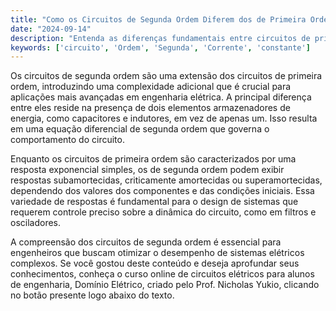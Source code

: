 ```yaml
---
title: "Como os Circuitos de Segunda Ordem Diferem dos de Primeira Ordem?"
date: "2024-09-14"
description: "Entenda as diferenças fundamentais entre circuitos de primeira e segunda ordem em engenharia elétrica."
keywords: ['circuito', 'Ordem', 'Segunda', 'Corrente', 'constante']
---
```


Os circuitos de segunda ordem são uma extensão dos circuitos de primeira ordem, introduzindo uma complexidade adicional que é crucial para aplicações mais avançadas em engenharia elétrica. A principal diferença entre eles reside na presença de dois elementos armazenadores de energia, como capacitores e indutores, em vez de apenas um. Isso resulta em uma equação diferencial de segunda ordem que governa o comportamento do circuito.

Enquanto os circuitos de primeira ordem são caracterizados por uma resposta exponencial simples, os de segunda ordem podem exibir respostas subamortecidas, criticamente amortecidas ou superamortecidas, dependendo dos valores dos componentes e das condições iniciais. Essa variedade de respostas é fundamental para o design de sistemas que requerem controle preciso sobre a dinâmica do circuito, como em filtros e osciladores.

A compreensão dos circuitos de segunda ordem é essencial para engenheiros que buscam otimizar o desempenho de sistemas elétricos complexos. Se você gostou deste conteúdo e deseja aprofundar seus conhecimentos, conheça o curso online de circuitos elétricos para alunos de engenharia, Domínio Elétrico, criado pelo Prof. Nicholas Yukio, clicando no botão presente logo abaixo do texto.